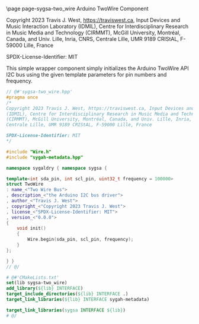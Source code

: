 \page page-sygsa-two_wire Arduino TwoWire Component

Copyright 2023 Travis J. West, https://traviswest.ca, Input Devices and Music
Interaction Laboratory (IDMIL), Centre for Interdisciplinary Research in Music
Media and Technology (CIRMMT), McGill University, Montréal, Canada, and Univ.
Lille, Inria, CNRS, Centrale Lille, UMR 9189 CRIStAL, F-59000 Lille, France

SPDX-License-Identifier: MIT

This simple wrapper component simply initializes the Arduino TwoWire API I2C
bus using the given template parameters for pin numbers and frequency.

```cpp
// @#'sygsa-two_wire.hpp'
#pragma once
/*
Copyright 2023 Travis J. West, https://traviswest.ca, Input Devices and Music Interaction Laboratory
(IDMIL), Centre for Interdisciplinary Research in Music Media and Technology
(CIRMMT), McGill University, Montréal, Canada, and Univ. Lille, Inria, CNRS,
Centrale Lille, UMR 9189 CRIStAL, F-59000 Lille, France

SPDX-License-Identifier: MIT
*/

#include "Wire.h"
#include "sygah-metadata.hpp"

namespace sygaldry { namespace sygsa {

template<int sda_pin, int scl_pin, uint32_t frequency = 100000>
struct TwoWire
: name_<"Two Wire Bus">
, description_<"the Arduino I2C bus driver">
, author_<"Travis J. West">
, copyright_<"Copyright 2023 Travis J. West">
, license_<"SPDX-License-Identifier: MIT">
, version_<"0.0.0">
{
    void init()
    {
        Wire.begin(sda_pin, scl_pin, frequency);
    }
};

} }
// @/
```

```cmake
# @#'CMakeLists.txt'
set(lib sygsa-two_wire)
add_library(${lib} INTERFACE)
target_include_directories(${lib} INTERFACE .)
target_link_libraries(${lib} INTERFACE sygah-metadata)

target_link_libraries(sygsa INTERFACE ${lib})
# @/
```

